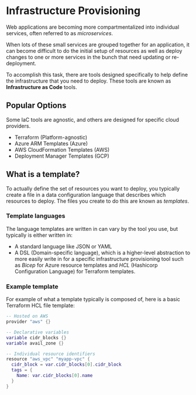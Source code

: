 # Infrastructure Provisioning

Web applications are becoming more compartmentalized into individual services, often referred to as _microservices_.

When lots of these small services are grouped together for an application, it can become difficult to do the initial setup of resources as well as deploy changes to one or more services in the bunch that need updating or re-deployment.

To accomplish this task, there are tools designed specifically to help define the infrastructure that you need to deploy. These tools are known as **Infrastructure as Code** tools.

## Popular Options

Some IaC tools are agnostic, and others are designed for specific cloud providers.

- Terraform (Platform-agnostic)
- Azure ARM Templates (Azure)
- AWS CloudFormation Templates (AWS)
- Deployment Manager Templates (GCP)

## What is a template?

To actually define the set of resources you want to deploy, you typically create a file in a data configuration language that describes which resources to deploy. The files you create to do this are known as _templates_.

### Template languages

The language templates are written in can vary by the tool you use, but typically is either written in:

- A standard language like JSON or YAML
- A DSL (Domain-specific language), which is a higher-level abstraction to more easily write in for a specific infrastructure provisioning tool such as _Bicep_ for Azure resource templates and _HCL_ (Hashicorp Configuration Language) for Terraform templates.

### Example template

For example of what a template typically is composed of, here is a basic Terraform HCL file template:

<!-- The below code is not actually in lua, but just gives reasonably close syntax highlighting to .tf files as well as comments. -->

```lua
-- Hosted on AWS
provider "aws" {}

-- Declarative variables
variable cidr_blocks {}
variable avail_zone {}

-- Individual resource identifiers
resource "aws_vpc" "myapp-vpc" {
  cidr_block = var.cidr_blocks[0].cidr_block
  tags = {
    Name: var.cidr_blocks[0].name
  }
}
```
